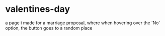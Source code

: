 # valentines-day
a page i made for a marriage proposal, where when hovering over the 'No' option, the button goes to a random place
